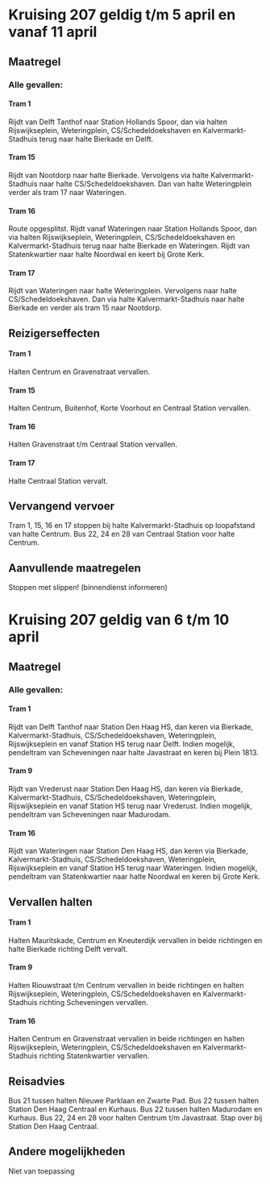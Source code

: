 # Kruising 207 geldig t/m 5 april en vanaf 11 april
## Maatregel
### Alle gevallen:

#### Tram 1
Rijdt van Delft Tanthof naar Station Hollands Spoor, dan via halten Rijswijkseplein, Weteringplein, CS/Schedeldoekshaven en Kalvermarkt-Stadhuis terug naar halte Bierkade en Delft.

#### Tram 15
Rijdt van Nootdorp naar halte Bierkade. Vervolgens via halte Kalvermarkt-Stadhuis naar halte CS/Schedeldoekshaven. Dan van halte Weteringplein verder als tram 17 naar Wateringen.

#### Tram 16
Route opgesplitst.
Rijdt vanaf Wateringen naar Station Hollands Spoor, dan via halten Rijswijkseplein, Weteringplein, CS/Schedeldoekshaven en Kalvermarkt-Stadhuis terug naar halte Bierkade en Wateringen.
Rijdt van Statenkwartier naar halte Noordwal en keert bij Grote Kerk.

#### Tram 17
Rijdt van Wateringen naar halte Weteringplein. Vervolgens naar halte CS/Schedeldoekshaven. Dan via halte Kalvermarkt-Stadhuis naar halte Bierkade en verder als tram 15 naar Nootdorp.

## Reizigerseffecten

#### Tram 1
Halten Centrum en Gravenstraat vervallen.

#### Tram 15
Halten Centrum, Buitenhof, Korte Voorhout en Centraal Station vervallen.

#### Tram 16
Halten Gravenstraat t/m Centraal Station vervallen. 

#### Tram 17
Halte Centraal Station vervalt.

## Vervangend vervoer
Tram 1, 15, 16 en 17 stoppen bij halte Kalvermarkt-Stadhuis op loopafstand van halte Centrum.
Bus 22, 24 en 28 van Centraal Station voor halte Centrum. 

## Aanvullende maatregelen
Stoppen met  slippen! (binnendienst informeren)

# Kruising 207 geldig van 6 t/m 10 april 
## Maatregel
### Alle gevallen:

#### Tram 1
Rijdt van Delft Tanthof naar Station Den Haag HS, dan keren via Bierkade, Kalvermarkt-Stadhuis, CS/Schedeldoekshaven, Weteringplein, Rijswijkseplein en vanaf Station HS terug naar Delft.
Indien mogelijk, pendeltram van Scheveningen naar halte Javastraat en keren bij Plein 1813.

#### Tram 9
Rijdt van Vrederust naar Station Den Haag HS, dan keren via Bierkade, Kalvermarkt-Stadhuis, CS/Schedeldoekshaven, Weteringplein, Rijswijkseplein en vanaf Station HS terug naar Vrederust.
Indien mogelijk, pendeltram van Scheveningen naar Madurodam.

#### Tram 16
Rijdt van Wateringen naar Station Den Haag HS, dan keren via Bierkade, Kalvermarkt-Stadhuis, CS/Schedeldoekshaven, Weteringplein, Rijswijkseplein en vanaf Station HS terug naar Wateringen.
Indien mogelijk, pendeltram van Statenkwartier naar halte Noordwal en keren bij Grote Kerk.

## Vervallen halten

#### Tram 1
Halten Mauritskade, Centrum en Kneuterdijk vervallen in beide richtingen en halte Bierkade richting Delft vervalt.

#### Tram 9
Halten Riouwstraat t/m Centrum vervallen in beide richtingen en halten Rijswijkseplein, Weteringplein, CS/Schedeldoekshaven en Kalvermarkt-Stadhuis richting Scheveningen vervallen.

#### Tram 16
Halten Centrum en Gravenstraat vervallen in beide richtingen en halten Rijswijkseplein, Weteringplein, CS/Schedeldoekshaven en Kalvermarkt-Stadhuis richting Statenkwartier vervallen.

## Reisadvies
Bus 21 tussen halten Nieuwe Parklaan en Zwarte Pad.
Bus 22 tussen halten Station Den Haag Centraal en Kurhaus.
Bus 22 tussen halten Madurodam en Kurhaus.
Bus 22, 24 en 28 voor halten Centrum t/m Javastraat. Stap over bij Station Den Haag Centraal.

## Andere mogelijkheden
Niet van toepassing
